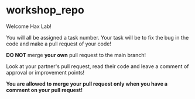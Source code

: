 # workshop_repo

Welcome Hax Lab!

You will all be assigned a task number. Your task will be to fix the bug in the code and make a pull request of your code!

**DO NOT** merge **your own** pull request to the main branch!

Look at your partner's pull request, read their code and leave a comment of approval or improvement points!

**You are allowed to merge your pull request only when you have a comment on your pull request!**
